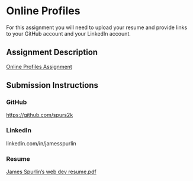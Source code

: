 # Online Profiles
For this assignment you will need to upload your resume and provide links to your GitHub account and your LinkedIn account.

## Assignment Description
[Online Profiles Assignment](https://education.launchcode.org/liftoff/modules/assignments/online-profiles)

## Submission Instructions

 
### GitHub
https://github.com/spurs2k
 
 
### LinkedIn
linkedin.com/in/jamesspurlin


### Resume
[James Spurlin’s web dev resume.pdf](https://github.com/spurs2k/liftoff-assignments/files/6402064/James.Spurlin.s.web.dev.resume.pdf)
